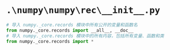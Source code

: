 # `.\numpy\numpy\rec\__init__.py`

```py
# 导入 numpy._core.records 模块中所有公开的变量和函数名
from numpy._core.records import __all__, __doc__
# 导入 numpy._core.records 模块中的所有内容，包括所有变量、函数和类
from numpy._core.records import *
```
